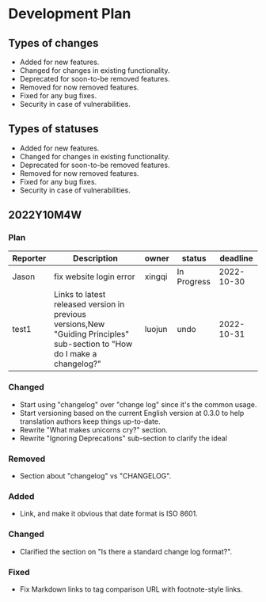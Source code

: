 # Development Plan



## Types of changes

- Added for new features.
- Changed for changes in existing functionality.
- Deprecated for soon-to-be removed features.
- Removed for now removed features.
- Fixed for any bug fixes.
- Security in case of vulnerabilities.

## Types of statuses

- Added for new features.
- Changed for changes in existing functionality.
- Deprecated for soon-to-be removed features.
- Removed for now removed features.
- Fixed for any bug fixes.
- Security in case of vulnerabilities.

## 2022Y10M4W
### Plan

| Reporter      | Description   | owner         | status        | deadline      |
| ------------- | ------------- | ------------- | ------------- | ------------- |
| Jason  | fix website login error  | xingqi  | In Progress  |2022-10-30|
| test1  | Links to latest released version in previous versions,New "Guiding Principles" sub-section to "How do I make a changelog?"  | luojun  | undo  | 2022-10-31 |


### Changed
- Start using "changelog" over "change log" since it's the common usage.
- Start versioning based on the current English version at 0.3.0 to help
translation authors keep things up-to-date.
- Rewrite "What makes unicorns cry?" section.
- Rewrite "Ignoring Deprecations" sub-section to clarify the ideal

### Removed
- Section about "changelog" vs "CHANGELOG".

### Added
- Link, and make it obvious that date format is ISO 8601.

### Changed
- Clarified the section on "Is there a standard change log format?".

### Fixed
- Fix Markdown links to tag comparison URL with footnote-style links.
